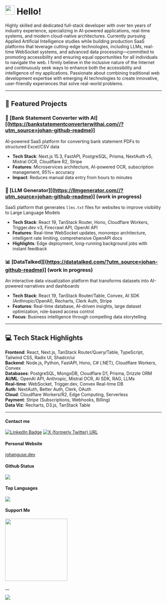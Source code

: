 <h1><img src="https://emojis.slackmojis.com/emojis/images/1588262851/8816/meow_bread_appear.gif?1588262851" width="30"/> Hello! </h1>

<p>Highly skilled and dedicated full-stack developer with over ten years of industry experience, specializing in AI-powered applications, real-time systems, and modern cloud-native architectures. Currently pursuing Applied Artificial Intelligence studies while building production SaaS platforms that leverage cutting-edge technologies, including LLMs, real-time WebSocket systems, and advanced data processing—committed to promoting accessibility and ensuring equal opportunities for all individuals to navigate the web. I firmly believe in the inclusive nature of the Internet and continuously seek ways to enhance both the accessibility and intelligence of my applications. Passionate about combining traditional web development expertise with emerging AI technologies to create innovative, user-friendly experiences that solve real-world problems.</p>

---

## 🚀 Featured Projects

### 🤖 [Bank Statement Converter with AI][(https://bankstatementconverterwithai.com//?utm_source=johan-github-readme)]
AI-powered SaaS platform for converting bank statement PDFs to structured Excel/CSV data
- **Tech Stack**: Next.js 15.3, FastAPI, PostgreSQL, Prisma, NextAuth v5, Mistral OCR, Cloudflare R2, Stripe
- **Features**: Microservices architecture, AI-powered OCR, subscription management, 95%+ accuracy
- **Impact**: Reduces manual data entry from hours to minutes

### 🔗 [LLM Generator][(https://llmgenerator.com//?utm_source=johan-github-readme)] (work in progress)
SaaS platform that generates `llms.txt` files for websites to improve visibility to Large Language Models
- **Tech Stack**: React 19, TanStack Router, Hono, Cloudflare Workers, Trigger.dev v3, Firecrawl API, OpenAI API
- **Features**: Real-time WebSocket updates, monorepo architecture, intelligent rate limiting, comprehensive OpenAPI docs
- **Highlights**: Edge deployment, long-running background jobs with instant feedback

### 📊 [DataTalked][(https://datatalked.com/?utm_source=johan-github-readme)] (work in progress)
An interactive data visualization platform that transforms datasets into AI-powered narratives and dashboards
- **Tech Stack**: React 19, TanStack Router/Table, Convex, AI SDK (Anthropic/OpenAI), Recharts, Clerk Auth, Stripe
- **Features**: Real-time database, AI-driven insights, large dataset optimization, role-based access control
- **Focus**: Business intelligence through compelling data storytelling

---

## 💻 Tech Stack Highlights

**Frontend**: React, Next.js, TanStack Router/Query/Table, TypeScript, Tailwind CSS, Radix UI, Shadcn/ui  
**Backend**: Node.js, Python, FastAPI, Hono, C# (.NET), Cloudflare Workers, Convex  
**Databases**: PostgreSQL, MongoDB, Cloudflare D1, Prisma, Drizzle ORM  
**AI/ML**: OpenAI API, Anthropic, Mistral OCR, AI SDK, RAG, LLMs  
**Real-time**: WebSocket, Trigger.dev, Convex Real-time DB  
**Auth**: NextAuth, Better Auth, Clerk, OAuth  
**Cloud**: Cloudflare Workers/R2, Edge Computing, Serverless  
**Payment**: Stripe (Subscriptions, Webhooks, Billing)  
**Data Viz**: Recharts, D3.js, TanStack Table

---

<h4>Contact me</h4>

<p><a href="https://www.linkedin.com/in/johanguse/"><img src="https://img.shields.io/badge/-@johanguse-0077B5?style=flat-square&amp;labelColor=0077B5&amp;logo=LinkedIn&amp;link=https://www.linkedin.com/in/johanguse/" alt="LinkedIn Badge"></a>
  <a href="https://twitter.com/johanguse/"><img alt="X (formerly Twitter) URL" src="https://img.shields.io/twitter/url?url=https%3A%2F%2Ftwitter.com%2Fjohanguse%2F&style=flat-square&logo=twitter&label=My%20Twitter&link=https%3A%2F%2Ftwitter.com%2Fjohanguse%2F">
</a></p>


<h4>Personal Website</h4>
<a href="http://johanguse.dev/">johanguse.dev</a>

<h4>Github Status</h4>
<picture>
  <source
    srcset="https://github-readme-stats.vercel.app/api?username=johanguse&show_icons=true&theme=dark"
    media="(prefers-color-scheme: dark)"
  />
  <source
    srcset="https://github-readme-stats.vercel.app/api?username=johanguse&show_icons=true"
    media="(prefers-color-scheme: light), (prefers-color-scheme: no-preference)"
  />
  <img src="https://github-readme-stats.vercel.app/api?username=johanguse&show_icons=true" />
</picture>

<h4>Top Languages</h4>
<picture>
  <source
    srcset="https://github-readme-stats.vercel.app/api/top-langs/?username=johanguse&layout=compact&theme=dark"
    media="(prefers-color-scheme: dark)"
  />
  <source
    srcset="https://github-readme-stats.vercel.app/api/top-langs/?username=johanguse&layout=compact"
    media="(prefers-color-scheme: light), (prefers-color-scheme: no-preference)"
  />
  <img src="https://github-readme-stats.vercel.app/api/top-langs/?username=johanguse&layout=compact" />
</picture>

<h4>Support Me</h4>
<a href="https://www.buymeacoffee.com/johanguse"><img src="https://cdn.buymeacoffee.com/buttons/v2/default-yellow.png" width="200" /></a>

__

![](http://estruyf-github.azurewebsites.net/api/VisitorHit?user=johanguse&repo=johanguse&countColorcountColor)
